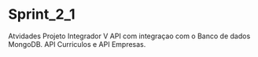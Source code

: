 # Sprint_2_1
Atvidades Projeto Integrador V
API com integraçao com o Banco de dados MongoDB.
API Curriculos e API Empresas.
